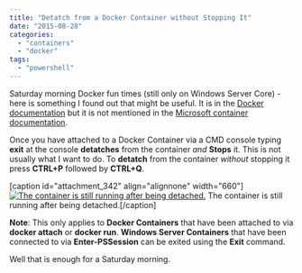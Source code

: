 ```yaml
---
title: "Detatch from a Docker Container without Stopping It"
date: "2015-08-28"
categories: 
  - "containers"
  - "docker"
tags: 
  - "powershell"
---
```


Saturday morning Docker fun times (still only on Windows Server Core) - here is something I found out that might be useful. It is in the [Docker documentation](https://docs.docker.com/articles/basics/) but it is not mentioned in the [Microsoft container documentation](https://msdn.microsoft.com/en-us/virtualization/windowscontainers/quick_start/manage_docker).

Once you have attached to a Docker Container via a CMD console typing **exit** at the console **detatches** from the container _and_ **Stops** it. This is not usually what I want to do. To **detatch** from the container _without_ stopping it press **CTRL+P** followed by **CTRL+Q**.

\[caption id="attachment\_342" align="alignnone" width="660"\][![The container is still running after being detached.](https://dscottraynsford.files.wordpress.com/2015/08/ss_docker_detatchedbutrunningcontainer.png?w=660)](https://dscottraynsford.files.wordpress.com/2015/08/ss_docker_detatchedbutrunningcontainer.png) The container is still running after being detached.\[/caption\]

**Note**: This only applies to **Docker Containers** that have been attached to via **docker attach** or **docker run**. **Windows Server Containers** that have been connected to via **Enter-PSSession** can be exited using the **Exit** command.

Well that is enough for a Saturday morning.
